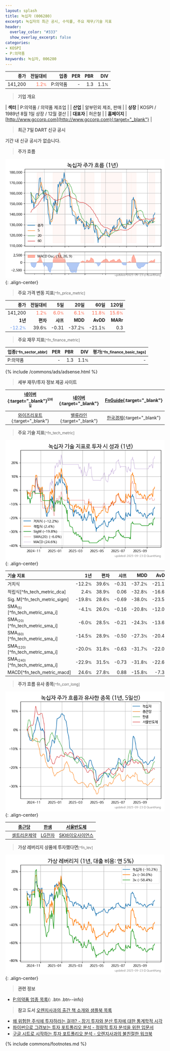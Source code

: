 ```yaml
---
layout: splash
title: 녹십자 (006280)
excerpt: 녹십자의 최근 공시, 수익률, 주요 재무/기술 지표
header:
  overlay_color: "#333"
  show_overlay_excerpt: false
categories:
- KOSPI
- P:의약품
keywords: 녹십자, 006280
---
```


| **종가** | **전일대비** | **업종** | **PER** | **PBR** | **DIV** |
| -------: | -----------: | -------: | ------: | ------: | ------: |
| 141,200 | <span style="color: tomato">1.2<small>%</small></span> | P:의약품 | - | 1.3 | 1.1<small>%</small> |

<!-- more -->


> **기업 개요**<a id="company"></a>

| <span style="white-space:nowrap;">**섹터**</span> | P:의약품 / 의약품 제조업 |
| <span style="white-space:nowrap;">**산업**</span> | 알부민외 제조, 판매 |
| <span style="white-space:nowrap;">**상장**</span> | KOSPI / 1989년 8월 1일 상장 / 12월 결산 |
| <span style="white-space:nowrap;">**대표자**</span> | 허은철 |
| <span style="white-space:nowrap;">**홈페이지**</span> | [http://www.gccorp.com](http://www.gccorp.com){:target="_blank"} |


> **최근 7일 DART 신규 공시**<a id="dart"></a>

기간 내 신규 공시가 없습니다.


> **주가 흐름**<a id="price"></a>

![006280](/stock/images/006280.png){: .align-center}


> **주요 가격 변동 지표**<small>[^fn_price_metric]</small>

| **종가** | **전일대비** | **5일** | **20일** | **60일** | **120일** |
| -------: | -----------: | ------: | -------: | -------: | --------: |
| 141,200 | <span style="color: tomato">1.2<small>%</small></span> | <span style="color: tomato">6.0<small>%</small></span> | <span style="color: tomato">6.1<small>%</small></span> | <span style="color: tomato">11.8<small>%</small></span> | <span style="color: tomato">15.6<small>%</small></span> |
| **1년** | **편차** | **샤프** | **MDD** | **AvDD** | **MARr** |
| <span style="color: cornflowerblue">-12.2<small>%</small></span> | 39.6<small>%</small> | -0.31 | -37.2<small>%</small> | -21.1<small>%</small> | 0.3 |


> **주요 재무 지표**<small>[^fn_finance_metric]</small>

| **업종**<small>[^fn_sector_abbr]</small> | **PER** | **PBR** | **DIV** | **평가**<small>[^fn_finance_basic_tags]</small> |
| :--------------------------------------- | ------: | ------: | ------: | ----------------------------------------------: |
| P:의약품 | - | 1.3 | 1.1<small>%</small> | - |



{% include /commons/ads/adsense.html %}

> **세부 재무/투자 정보 제공 사이트**

| [네이버](https://m.stock.naver.com/domestic/stock/006280/finance/summary){:target="_blank"}<sup><small>모바일</small></sup> | [네이버](https://finance.naver.com/item/coinfo.naver?code=006280){:target="_blank"} | [FnGuide](https://comp.fnguide.com/SVO2/ASP/SVD_Invest.asp?gicode=A006280&MenuYn=Y){:target="_blank"} |
| :---: | :---: | :---: |
| [와이즈리포트](https://comp.wisereport.co.kr/company/c1040001.aspx?cmp_cd=006280){:target="_blank"} | [밸류라인](https://www.valueline.co.kr/finance/summary/006280){:target="_blank"} | [한국경제](https://markets.hankyung.com/stock/006280/financial-summary){:target="_blank"} |


> **주요 기술 지표**<small>[^fn_tech_metric]</small>


![006280](/stock/images/006280_tech.png){: .align-center}

| **기술 지표** | **1년** | **편차** | **샤프** | **MDD** | **AvDD** |
| :------------ | ------: | -----------: | -------: | ------: | -------: |
| 거치식 | -12.2<small>%</small> | 39.6<small>%</small> | -0.31 | -37.2<small>%</small> | -21.1<small>%</small> |
| 적립식[^fn_tech_metric_dca] | 2.4<small>%</small> | 38.9<small>%</small> | 0.06 | -32.8<small>%</small> | -16.6<small>%</small> |
| Sig. M[^fn_tech_metric_sigm] | -19.8<small>%</small> | 28.6<small>%</small> | -0.69 | -38.0<small>%</small> | -23.5<small>%</small> |
| SMA<small><sub>(5)</sub></small>[^fn_tech_metric_sma_i] | -4.1<small>%</small> | 26.0<small>%</small> | -0.16 | -20.8<small>%</small> | -12.0<small>%</small> |
| SMA<small><sub>(20)</sub></small>[^fn_tech_metric_sma_i] | -6.0<small>%</small> | 28.5<small>%</small> | -0.21 | -24.3<small>%</small> | -13.6<small>%</small> |
| SMA<small><sub>(60)</sub></small>[^fn_tech_metric_sma_i] | -14.5<small>%</small> | 28.9<small>%</small> | -0.50 | -27.3<small>%</small> | -20.4<small>%</small> |
| SMA<small><sub>(120)</sub></small>[^fn_tech_metric_sma_i] | -20.0<small>%</small> | 31.8<small>%</small> | -0.63 | -31.7<small>%</small> | -22.0<small>%</small> |
| SMA<small><sub>(240)</sub></small>[^fn_tech_metric_sma_i] | -22.9<small>%</small> | 31.5<small>%</small> | -0.73 | -31.8<small>%</small> | -22.6<small>%</small> |
| MACD[^fn_tech_metric_macd] | 24.6<small>%</small> | 27.8<small>%</small> | 0.88 | -15.8<small>%</small> | -7.3<small>%</small> |


> **주가 흐름 유사 종목**<a id="corr"></a><small>[^fn_corr_long]</small>

![006280](/stock/images/006280_corr.png){: .align-center}

|       | [종근당](/185750/) | [한샘](/009240/) | [서울반도체](/046890/) |
| :---: | :------------------------------------: | :------------------------------------: | :------------------------------------: |
|       | [셀트리온제약](/068760/) | [LG전자](/066570/) | [SK바이오사이언스](/302440/) |


> **가상 레버리지 상품에 투자했다면**<a id="2x"></a><small>[^fn_lev]</small>

![006280](/stock/images/006280_2x.png){: .align-center}


> **관련 정보**

- [P:의약품 업종 목록](/stats/sector/kospi_업종_의약품_종목/){: .btn .btn--info}

> **참고 도서** [오렌지사과의 출간 책 소개와 샘플북 목록](https://kongdori.tistory.com/691)

- [왜 위험한 주식에 투자하라는 걸까? - 장기 투자와 분산 투자에 대한 통계학적 시각](https://kongdori.tistory.com/421)
- [파이썬으로 그려보는 투자 포트폴리오 분석  - 정량적 투자 분석을 위한 입문서](https://kongdori.tistory.com/643)
- [구글 시트로 시작하는 투자 포트폴리오 분석 - 오렌지사과의 불친절한 워크북](https://kongdori.tistory.com/449)


{% include commons/footnotes.md %}
